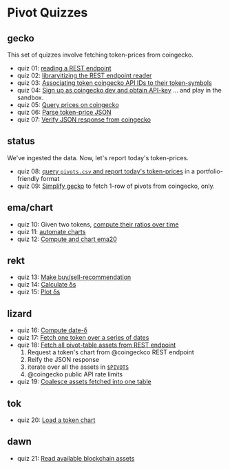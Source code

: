 # Pivot Quizzes

## gecko

This set of quizzes involve fetching token-prices from coingecko.

* quiz 01: [reading a REST endpoint](quiz01)
* quiz 02: [libraryitizing the REST endpoint reader](quiz02)
* quiz 03: [Associating token coingecko API IDs to their token-symbols](quiz03)
* quiz 04: [Sign up as coingecko dev and obtain API-key](quiz04) ... and play 
in the sandbox.
* quiz 05: [Query prices on coingecko](quiz05)
* quiz 06: [Parse token-price JSON](quiz06)
* quiz 07: [Verify JSON response from coingecko](quiz07)

## status

We've ingested the data. Now, let's report today's token-prices.

* quiz 08: [query `pivots.csv` and report today's token-prices](quiz08) in a 
portfolio-friendly format
* quiz 09: [Simplify gecko](quiz09) to fetch 1-row of pivots from coingecko,
only.

## ema/chart

* quiz 10: Given two tokens, [compute their ratios over time](quiz10)
* quiz 11: [automate charts](quiz11)
* quiz 12: [Compute and chart ema20](quiz12)

## rekt

* quiz 13: [Make buy/sell-recommendation](quiz13)
* quiz 14: [Calculate δs](quiz14)
* quiz 15: [Plot δs](quiz15)

## lizard

* quiz 16: [Compute date-δ](quiz16)
* quiz 17: [Fetch one token over a series of dates](quiz17)
* quiz 18: [Fetch all pivot-table assets from REST endpoint](quiz18)
  1. Request a token's chart from @coingeckco REST endpoint
  2. Reify the JSON response
  3. iterate over all the assets in 
[`$PIVOTS`](../../../data-files/csv/pivots.csv)
  4. @coingecko public API rate limits
* quiz 19: [Coalesce assets fetched into one table](quiz19)

## tok

* quiz 20: [Load a token chart](quiz20)

## dawn

* quiz 21: [Read available blockchain assets](quiz21)

